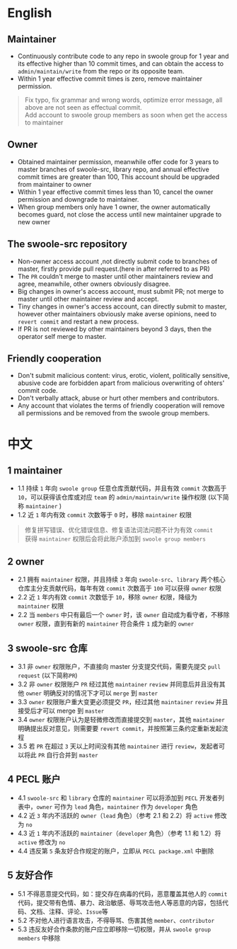 
English
====

Maintainer
----
* Continuously contribute code to any repo in swoole group for 1 year and its effective higher than 10 commit times, and can obtain the access to `admin/maintain/write` from the repo or its opposite team.
* Within 1 year effective commit times is zero, remove maintainer permission.

> Fix typo, fix grammar and wrong words, optimize error message, all above are not seen as effectual commit.  
> Add account to swoole group members as soon when get the access to maintainer

Owner
----
* Obtained maintainer permission, meanwhile offer code for 3 years to master branches of swoole-src, library repo, and annual effective commit times are greater than 100, This account should be upgraded from maintainer to owner
* Within 1 year effective commit times less than 10, cancel the owner permission and downgrade to maintainer.
* When group members only have 1 owner, the owner automatically becomes guard, not close the access until new maintainer upgrade to new owner

The swoole-src repository
-----
* Non-owner access account ,not directly submit code to branches of master, firstly provide pull request.(here in after referred to as PR)
* The `PR` couldn't merge to master until other maintainers review and agree, meanwhile, other owners obviously disagree.
* Big changes in owner's access account, must submit PR; not merge to master until other maintainer review and accept.
* Tiny changes in owner's access account, can directly submit to master, however other maintainers obviously make averse opinions, need to `revert commit` and  restart a new process.
* If PR is not reviewed by other maintainers beyond 3 days, then the operator self merge to master.

Friendly cooperation
----
* Don't submit malicious content: virus, erotic, violent, politically sensitive, abusive code are forbidden apart from malicious overwriting of ohters' commit code.
* Don't verbally attack, abuse or hurt other members and contributors.
* Any account that violates the terms of friendly cooperation will remove all permissions and be removed from the swoole group members.


中文
====

1 maintainer
-----
* 1.1 持续 `1` 年向 `swoole group` 任意仓库贡献代码，并且有效 `commit` 次数高于 `10`，可以获得该仓库或对应 `team` 的 `admin/maintain/write` 操作权限 (以下简称 `maintainer` )
* 1.2 近 `1` 年内有效 `commit` 次数等于 `0` 时，移除 `maintainer` 权限

> 修复拼写错误、优化错误信息、修复语法词法问题不计为有效 `commit`  
> 获得 `maintainer` 权限后会将此账户添加到 `swoole group members`  

2 owner
-----

* 2.1 拥有 `maintainer` 权限，并且持续 `3` 年向 `swoole-src`、`library` 两个核心仓库主分支贡献代码，每年有效 `commit` 次数高于 `100` 可以获得 `owner` 权限
* 2.2 近 `1` 年内有效 `commit` 次数低于 `10`，移除 `owner` 权限，降级为 `maintainer` 权限
* 2.2 当 `members` 中只有最后一个 `owner` 时，该 `owner` 自动成为看守者，不移除 `owner` 权限，直到有新的 `maintainer` 符合条件 `1` 成为新的 `owner`

3 swoole-src 仓库
-----
* 3.1 非 `owner` 权限账户，不直接向 master 分支提交代码，需要先提交 `pull request` (以下简称`PR`)
* 3.2 非 `owner` 权限账户 `PR` 经过其他 `maintainer` `review` 并同意后并且没有其他 `owner` 明确反对的情况下才可以 `merge` 到 `master`
* 3.3 `owner` 权限账户重大变更必须提交 `PR`，经过其他 `maintainer` `review` 并且接受后才可以 merge 到 `master`
* 3.4 `owner` 权限账户认为是轻微修改而直接提交到 `master`，其他 `maintainer` 明确提出反对意见，则需要要 `revert commit`，并按照第三条约定重新发起流程
* 3.5 若 `PR` 在超过 `3` 天以上时间没有其他 `maintainer` 进行 `review`，发起者可以将此 `PR` 自行合并到 `master`

4 PECL 账户
----
* 4.1 `swoole-src` 和 `library` 仓库的 `maintainer` 可以将添加到 `PECL` 开发者列表中，`owner` 可作为 `lead` 角色，`maintainer` 作为 `developer` 角色
* 4.2 近 `3` 年内不活跃的 `owner`（`lead` 角色）（参考 2.1 和 2.2）将 `active` 修改为 `no`
* 4.3 近 `1` 年内不活跃的 `maintainer`（`developer` 角色）（参考 1.1 和 1.2）将 `active` 修改为 `no`
* 4.4 违反第 `5` 条友好合作规定的账户，立即从 `PECL package.xml` 中删除

5 友好合作
-----
* 5.1 不得恶意提交代码，如：提交存在病毒的代码，恶意覆盖其他人的 `commit` 代码，提交带有色情、暴力、政治敏感、辱骂攻击他人等恶意的内容，包括代码、文档、注释、评论、`Issue`等
* 5.2 不对他人进行语言攻击，不得辱骂、伤害其他 `member`、`contributor`
* 5.3 违反友好合作条款的账户应立即移除一切权限，并从 `swoole group members` 中移除
